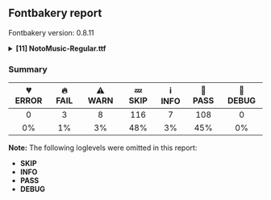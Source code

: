 ## Fontbakery report

Fontbakery version: 0.8.11

<details><summary><b>[11] NotoMusic-Regular.ttf</b></summary><div><details><summary>🔥 <b>FAIL:</b> Version number has increased since previous release on Google Fonts? (<a href="https://font-bakery.readthedocs.io/en/stable/fontbakery/profiles/googlefonts.html#com.google.fonts/check/version_bump">com.google.fonts/check/version_bump</a>)</summary><div>


* 🔥 **FAIL** Version number 2.0019989013671875 is equal to version on Google Fonts.
* 🔥 **FAIL** Version number 2.0019989013671875 is equal to version on Google Fonts GitHub repo.
</div></details><details><summary>🔥 <b>FAIL:</b> Noto fonts must have an ARTICLE.en_us.html file (<a href="https://font-bakery.readthedocs.io/en/stable/fontbakery/profiles/googlefonts.html#com.google.fonts/check/description/noto_has_article">com.google.fonts/check/description/noto_has_article</a>)</summary><div>


* 🔥 **FAIL** This is a Noto font but it lacks an ARTICLE.en_us.html file [code: missing-article]
</div></details><details><summary>🔥 <b>FAIL:</b> Ensure soft_dotted characters lose their dot when combined with marks that replace the dot. (<a href="https://font-bakery.readthedocs.io/en/stable/fontbakery/profiles/universal.html#com.google.fonts/check/soft_dotted">com.google.fonts/check/soft_dotted</a>)</summary><div>


* 🔥 **FAIL** The dot of soft dotted characters used in orthographies must disappear in the following strings: i̊ i̋ j̀ j́ j̃ j̄ j̈ į̀ į́ į̂ į̃ į̄ į̌

The dot of soft dotted characters should disappear in other cases, for example: ĩ ĭ i̇ ǐ i̒ ĩ̦ ĭ̦ i̦̇ i̦̊ i̦̋ ǐ̦ i̦̒ ĩ̧ ĭ̧ i̧̇ i̧̊ i̧̋ ǐ̧ i̧̒ ĵ [code: soft-dotted]
</div></details><details><summary>⚠ <b>WARN:</b> Ensure fonts have ScriptLangTags declared on the 'meta' table. (<a href="https://font-bakery.readthedocs.io/en/stable/fontbakery/profiles/googlefonts.html#com.google.fonts/check/meta/script_lang_tags">com.google.fonts/check/meta/script_lang_tags</a>)</summary><div>


* ⚠ **WARN** This font file does not have a 'meta' table. [code: lacks-meta-table]
</div></details><details><summary>⚠ <b>WARN:</b> Check font contains no unreachable glyphs (<a href="https://font-bakery.readthedocs.io/en/stable/fontbakery/profiles/universal.html#com.google.fonts/check/unreachable_glyphs">com.google.fonts/check/unreachable_glyphs</a>)</summary><div>


* ⚠ **WARN** The following glyphs could not be reached by codepoint or substitution rules:

	- uni00A0.1
 [code: unreachable-glyphs]
</div></details><details><summary>⚠ <b>WARN:</b> Check if each glyph has the recommended amount of contours. (<a href="https://font-bakery.readthedocs.io/en/stable/fontbakery/profiles/universal.html#com.google.fonts/check/contour_count">com.google.fonts/check/contour_count</a>)</summary><div>


* ⚠ **WARN** This check inspects the glyph outlines and detects the total number of contours in each of them. The expected values are infered from the typical ammounts of contours observed in a large collection of reference font families. The divergences listed below may simply indicate a significantly different design on some of your glyphs. On the other hand, some of these may flag actual bugs in the font such as glyphs mapped to an incorrect codepoint. Please consider reviewing the design and codepoint assignment of these to make sure they are correct.

The following glyphs do not have the recommended number of contours:

	- Glyph name: aogonek	Contours detected: 3	Expected: 2

	- Glyph name: uogonek	Contours detected: 2	Expected: 1

	- Glyph name: aogonek	Contours detected: 3	Expected: 2 

	- Glyph name: uogonek	Contours detected: 2	Expected: 1
 [code: contour-count]
</div></details><details><summary>⚠ <b>WARN:</b> Check math signs have the same width. (<a href="https://font-bakery.readthedocs.io/en/stable/fontbakery/profiles/universal.html#com.google.fonts/check/math_signs_width">com.google.fonts/check/math_signs_width</a>)</summary><div>


* ⚠ **WARN** The most common width is 572 among a set of 6 math glyphs.
The following math glyphs have a different width, though:

Width = 322:
minus
 [code: width-outliers]
</div></details><details><summary>⚠ <b>WARN:</b> Check GDEF mark glyph class doesn't have characters that are not marks. (<a href="https://font-bakery.readthedocs.io/en/stable/fontbakery/profiles/gdef.html#com.google.fonts/check/gdef_non_mark_chars">com.google.fonts/check/gdef_non_mark_chars</a>)</summary><div>


* ⚠ **WARN** The following non-mark characters should not be in the GDEF mark glyph class:
	 U+1D165, U+1D166, U+1D16D, U+1D16E, U+1D16F, U+1D170, U+1D171 and U+1D172 [code: non-mark-chars]
</div></details><details><summary>⚠ <b>WARN:</b> Do any segments have colinear vectors? (<a href="https://font-bakery.readthedocs.io/en/stable/fontbakery/profiles/<Section: Outline Correctness Checks>.html#com.google.fonts/check/outline_colinear_vectors">com.google.fonts/check/outline_colinear_vectors</a>)</summary><div>


* ⚠ **WARN** The following glyphs have colinear vectors:

	* u1D06D (U+1D06D): L<<426.0,-7.0>--<408.0,-4.0>> -> L<<408.0,-4.0>--<391.0,0.0>>

	* u1D071 (U+1D071): L<<319.0,73.0>--<307.0,73.0>> -> L<<307.0,73.0>--<266.0,74.0>>

	* u1D075 (U+1D075): L<<163.0,50.0>--<149.0,47.0>> -> L<<149.0,47.0>--<128.0,44.0>>

	* u1D077 (U+1D077): L<<185.0,121.0>--<133.0,121.0>> -> L<<133.0,121.0>--<103.0,122.0>>

	* u1D077 (U+1D077): L<<322.0,114.0>--<185.0,121.0>> -> L<<185.0,121.0>--<133.0,121.0>>

	* u1D09F (U+1D09F): L<<215.0,360.0>--<216.0,349.0>> -> L<<216.0,349.0>--<216.0,346.0>>

	* u1D0AA (U+1D0AA): L<<325.0,276.0>--<355.0,273.0>> -> L<<355.0,273.0>--<452.0,258.0>>

	* u1D0AA (U+1D0AA): L<<452.0,258.0>--<469.0,258.0>> -> L<<469.0,258.0>--<491.0,260.0>>

	* u1D0B5 (U+1D0B5): L<<106.0,131.0>--<106.0,134.0>> -> L<<106.0,134.0>--<110.0,226.0>>

	* u1D1E9 (U+1D1E9): L<<226.0,216.0>--<275.0,179.0>> -> L<<275.0,179.0>--<314.0,150.0>> 

	* u1D1E9 (U+1D1E9): L<<314.0,150.0>--<275.0,121.0>> -> L<<275.0,121.0>--<226.0,84.0>> [code: found-colinear-vectors]
</div></details><details><summary>⚠ <b>WARN:</b> Do outlines contain any jaggy segments? (<a href="https://font-bakery.readthedocs.io/en/stable/fontbakery/profiles/<Section: Outline Correctness Checks>.html#com.google.fonts/check/outline_jaggy_segments">com.google.fonts/check/outline_jaggy_segments</a>)</summary><div>


* ⚠ **WARN** The following glyphs have jaggy segments:

	* u1D050 (U+1D050): B<<315.5,514.0>-<262.0,490.0>-<197.0,485.0>>/B<<197.0,485.0>-<228.0,485.0>-<253.0,474.5>> = 4.398705354995508

	* u1D05E (U+1D05E): B<<311.0,496.0>-<311.0,518.0>-<331.0,521.0>>/L<<331.0,521.0>--<113.0,521.0>> = 8.530765609948139

	* u1D061 (U+1D061): B<<287.0,137.0>-<287.0,117.0>-<274.0,107.0>>/B<<274.0,107.0>-<356.0,156.0>-<456.0,156.0>> = 6.707700340478021

	* u1D06B (U+1D06B): L<<144.0,108.0>--<103.0,110.0>>/B<<103.0,110.0>-<193.0,118.0>-<257.5,146.5>> = 7.87231022572785

	* u1D078 (U+1D078): B<<371.0,114.5>-<380.0,123.0>-<388.0,124.0>>/L<<388.0,124.0>--<322.0,124.0>> = 7.125016348901757

	* u1D079 (U+1D079): B<<336.0,101.0>-<336.0,120.0>-<360.0,124.0>>/L<<360.0,124.0>--<288.0,124.0>> = 9.462322208025613

	* u1D09E (U+1D09E): B<<310.0,331.0>-<277.0,331.0>-<274.0,372.0>>/B<<274.0,372.0>-<270.0,338.0>-<240.0,338.0>> = 10.894752932875335

	* u1D0A3 (U+1D0A3): L<<212.0,210.0>--<215.0,222.0>>/B<<215.0,222.0>-<196.0,180.0>-<142.0,180.0>> = 10.304846468766044

	* u1D0AE (U+1D0AE): B<<266.5,445.0>-<253.0,438.0>-<226.0,434.0>>/B<<226.0,434.0>-<237.0,433.0>-<244.5,430.0>> = 13.621397929215435

	* u1D0B2 (U+1D0B2): B<<409.0,203.0>-<409.0,217.0>-<416.0,242.0>>/B<<416.0,242.0>-<403.0,206.0>-<355.0,206.0>> = 4.212967912112212 

	* 7 more.

Use -F or --full-lists to disable shortening of long lists. [code: found-jaggy-segments]
</div></details><details><summary>⚠ <b>WARN:</b> Do outlines contain any semi-vertical or semi-horizontal lines? (<a href="https://font-bakery.readthedocs.io/en/stable/fontbakery/profiles/<Section: Outline Correctness Checks>.html#com.google.fonts/check/outline_semi_vertical">com.google.fonts/check/outline_semi_vertical</a>)</summary><div>


* ⚠ **WARN** The following glyphs have semi-vertical/semi-horizontal lines:

	* u1D096 (U+1D096): L<<485.0,581.0>--<362.0,582.0>> 

	* u1D0A1 (U+1D0A1): L<<518.0,484.0>--<396.0,485.0>> [code: found-semi-vertical]
</div></details><br></div></details>

### Summary

| 💔 ERROR | 🔥 FAIL | ⚠ WARN | 💤 SKIP | ℹ INFO | 🍞 PASS | 🔎 DEBUG |
|:-----:|:----:|:----:|:----:|:----:|:----:|:----:|
| 0 | 3 | 8 | 116 | 7 | 108 | 0 |
| 0% | 1% | 3% | 48% | 3% | 45% | 0% |

**Note:** The following loglevels were omitted in this report:
* **SKIP**
* **INFO**
* **PASS**
* **DEBUG**
